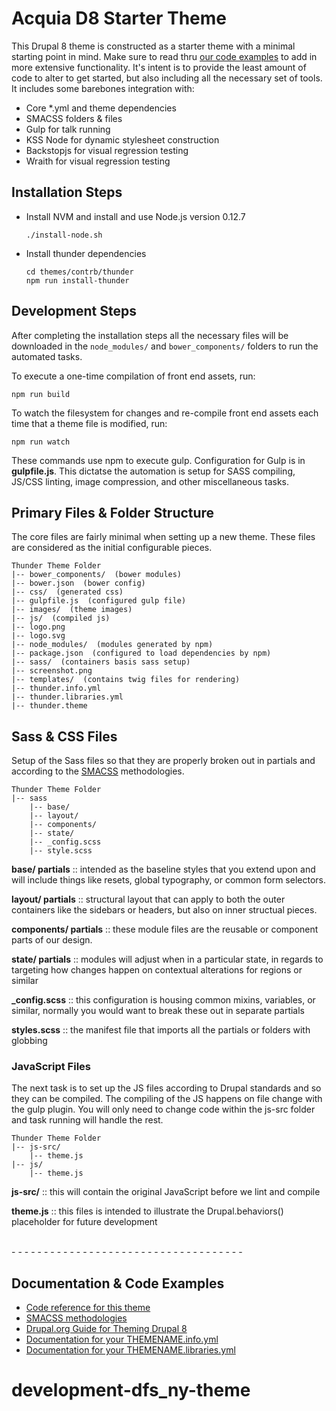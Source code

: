 # Acquia D8 Starter Theme
This Drupal 8 theme is constructed as a starter theme with a minimal starting point in mind. Make sure to read thru [our code examples](_docs/README.md) to add in more extensive functionality.  It's intent is to provide the least amount of code to alter to get started, but also including all the necessary set of tools. 
It includes some barebones integration with: 

* Core *.yml and theme dependencies   
* SMACSS folders & files
* Gulp for talk running
* KSS Node for dynamic stylesheet construction 
* Backstopjs for visual regression testing
* Wraith for visual regression testing

## Installation Steps

* Install NVM and install and use Node.js version 0.12.7

    ````
    ./install-node.sh
    ```` 
* Install thunder dependencies

    ````
    cd themes/contrb/thunder
    npm run install-thunder
    ```` 

## Development Steps

After completing the installation steps all the necessary files will be 
downloaded in the `node_modules/` and `bower_components/` folders to run the 
automated tasks. 

To execute a one-time compilation of front end assets, run:

    npm run build

To watch the filesystem for changes and re-compile front end assets each time
that a theme file is modified, run:

    npm run watch

These commands use npm to execute gulp. Configuration for Gulp is in 
**gulpfile.js**. This dictatse the automation is setup for SASS  compiling, 
JS/CSS linting, image compression, and other miscellaneous tasks.

## Primary Files & Folder Structure

The core files are fairly minimal when setting up a new theme. These files are considered as the initial configurable pieces. 

```
Thunder Theme Folder 
|-- bower_components/  (bower modules)
|-- bower.json  (bower config)
|-- css/  (generated css) 
|-- gulpfile.js  (configured gulp file) 
|-- images/  (theme images)
|-- js/  (compiled js)
|-- logo.png
|-- logo.svg
|-- node_modules/  (modules generated by npm)
|-- package.json  (configured to load dependencies by npm)
|-- sass/  (containers basis sass setup)
|-- screenshot.png
|-- templates/  (contains twig files for rendering)
|-- thunder.info.yml
|-- thunder.libraries.yml
|-- thunder.theme

```


## Sass & CSS Files

Setup of the Sass files so that they are properly broken out in partials and according to the [SMACSS](https://smacss.com/) methodologies.

```
Thunder Theme Folder 
|-- sass
  	|-- base/
	|-- layout/
	|-- components/
	|-- state/
  	|-- _config.scss
  	|-- style.scss
```

**base/ partials** :: intended as the baseline styles that you extend upon and will include things like resets, global typography, or common form selectors.

**layout/ partials** :: structural layout that can apply to both the outer containers like the sidebars or headers, but also on inner structual pieces.

**components/ partials** :: these module files are the reusable or component parts of our design.

**state/ partials** :: modules will adjust when in a particular state, in regards to targeting how changes happen on contextual alterations for regions or similar  

**_config.scss** :: this configuration is housing common mixins, variables, or similar, normally you would want to break these out in separate partials

**styles.scss** :: the manifest file that imports all the partials or folders with globbing


### JavaScript Files

The next task is to set up the JS files according to Drupal standards and so they can be compiled. The compiling of the JS happens on file change with the gulp plugin. You will only need to change code within the js-src folder and task running will handle the rest.

```
Thunder Theme Folder 
|-- js-src/
  	|-- theme.js
|-- js/
  	|-- theme.js
```

**js-src/** :: this will contain the original JavaScript before we lint and compile

**theme.js** :: this files is intended to illustrate the Drupal.behaviors() placeholder for future development

<br>
- - - - - - - - - - - - - - - - - - - - - - - - - - - - - - - - - - - - 

## Documentation & Code Examples


* [Code reference for this theme](_docs/README.md)
* [SMACSS methodologies](https://smacss.com/) 
* [Drupal.org Guide for Theming Drupal 8](https://www.drupal.org/theme-guide/8) 
* [Documentation for your THEMENAME.info.yml](https://www.drupal.org/node/2349827)
* [Documentation for your THEMENAME.libraries.yml](https://www.drupal.org/theme-guide/8/assets)
# development-dfs_ny-theme
